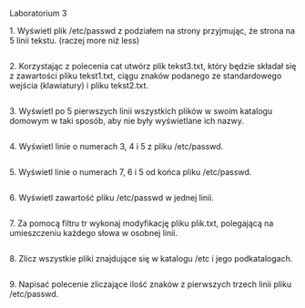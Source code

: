 
Laboratorium 3



1\. Wyświetl plik /etc/passwd z podziałem na strony przyjmując, że strona na 5 linii tekstu. (raczej more niż less)
```sh

```
2\. Korzystając z polecenia cat utwórz plik tekst3.txt, który będzie składał się z zawartości pliku tekst1.txt, ciągu znaków podanego ze standardowego wejścia (klawiatury) i pliku tekst2.txt.
```sh

```
3\. Wyświetl po 5 pierwszych linii wszystkich plików w swoim katalogu domowym w taki sposób, aby nie były wyświetlane ich nazwy.
```sh

```
4\. Wyświetl linie o numerach 3, 4 i 5 z pliku /etc/passwd.
```sh

```
5\. Wyświetl linie o numerach 7, 6 i 5 od końca pliku /etc/passwd.
```sh

```
6\. Wyświetl zawartość pliku /etc/passwd w jednej linii.
```sh

```
7\. Za pomocą filtru tr wykonaj modyfikację pliku plik.txt, polegającą na umieszczeniu każdego słowa w osobnej linii.
```sh

```
8\. Zlicz wszystkie pliki znajdujące się w katalogu /etc i jego podkatalogach.
```sh

```
9\. Napisać polecenie zliczające ilość znaków z pierwszych trzech linii pliku /etc/passwd.
```sh

```
